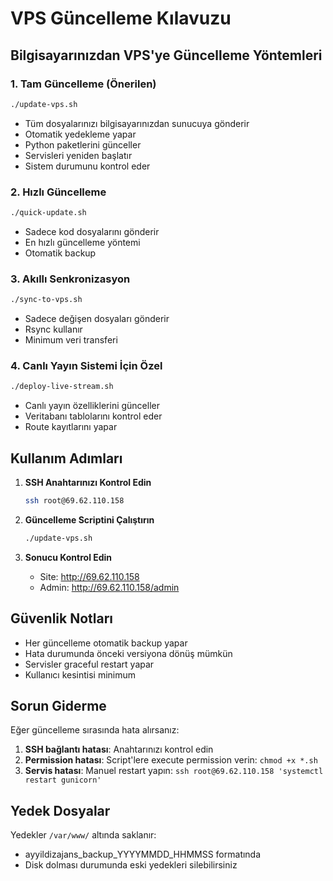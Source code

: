 # VPS Güncelleme Kılavuzu

## Bilgisayarınızdan VPS'ye Güncelleme Yöntemleri

### 1. Tam Güncelleme (Önerilen)
```bash
./update-vps.sh
```
- Tüm dosyalarınızı bilgisayarınızdan sunucuya gönderir
- Otomatik yedekleme yapar
- Python paketlerini günceller
- Servisleri yeniden başlatır
- Sistem durumunu kontrol eder

### 2. Hızlı Güncelleme
```bash
./quick-update.sh
```
- Sadece kod dosyalarını gönderir
- En hızlı güncelleme yöntemi
- Otomatik backup

### 3. Akıllı Senkronizasyon
```bash
./sync-to-vps.sh
```
- Sadece değişen dosyaları gönderir
- Rsync kullanır
- Minimum veri transferi

### 4. Canlı Yayın Sistemi İçin Özel
```bash
./deploy-live-stream.sh
```
- Canlı yayın özelliklerini günceller
- Veritabanı tablolarını kontrol eder
- Route kayıtlarını yapar

## Kullanım Adımları

1. **SSH Anahtarınızı Kontrol Edin**
   ```bash
   ssh root@69.62.110.158
   ```

2. **Güncelleme Scriptini Çalıştırın**
   ```bash
   ./update-vps.sh
   ```

3. **Sonucu Kontrol Edin**
   - Site: http://69.62.110.158
   - Admin: http://69.62.110.158/admin

## Güvenlik Notları

- Her güncelleme otomatik backup yapar
- Hata durumunda önceki versiyona dönüş mümkün
- Servisler graceful restart yapar
- Kullanıcı kesintisi minimum

## Sorun Giderme

Eğer güncelleme sırasında hata alırsanız:

1. **SSH bağlantı hatası**: Anahtarınızı kontrol edin
2. **Permission hatası**: Script'lere execute permission verin: `chmod +x *.sh`
3. **Servis hatası**: Manuel restart yapın: `ssh root@69.62.110.158 'systemctl restart gunicorn'`

## Yedek Dosyalar

Yedekler `/var/www/` altında saklanır:
- ayyildizajans_backup_YYYYMMDD_HHMMSS formatında
- Disk dolması durumunda eski yedekleri silebilirsiniz